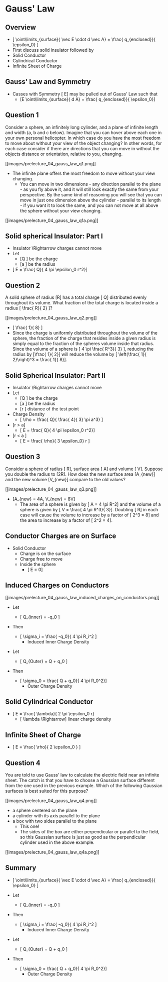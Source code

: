 # Gauss' Law

## Overview

* \[ \oint\limits_{surface}{ \vec E \cdot d \vec A} = \frac{ q_{enclosed}}{ \epsilon_0} \]
* First discuss solid insulator followed by 
* Solid Conductor
* Cylindrical Conductor
* Infinite Sheet of Charge

## Gauss' Law and Symmetry

* Casses with Symmetry \[ E\] may be pulled out of Gauss' Law such that
  * \[E \oint\limits_{surface}{ d A} = \frac{ q_{enclosed}}{ \epsilon_0}\]

## Question 1

Consider a sphere, an infinitely long cylinder, and a plane of infinite length 
and width (a, b and c below). Imagine that you can hover above each one in your 
own personal helicopter. In which case do you have the most freedom to move about 
without your view of the object changing? In other words, for each case consider 
if there are directions that you can move in without the objects distance or 
orientation, relative to you, changing.

[[images/prelecture_04_gauss_law_q1.png]]

* The infinite plane offers the most freedom to move without your view changing.
  * You can move in two dimensions - any direction parallel to the plane - as you 
    fly above it, and it will still look exactly the same from your perspective. 
    By the same kind of reasoning you will see that you can move in just one 
    dimension above the cylinder - parallel to its length - if you want it to 
    look the same, and you can not move at all above the sphere without your 
    view changing.

[[images/prelecture_04_gauss_law_q1a.png]]


## Solid spherical Insulator: Part I
* Insulator \Rightarrow charges cannot move
* Let 
  * \[Q \] be the charge
  * \[a \] be the radius
* \[ E = \frac{ Q}{ 4 \pi \epsilon_0 r^2}\]

## Question 2

A solid sphere of radius \[R\] has a total charge \[ Q\] distributed evenly throughout 
its volume. What fraction of the total charge is located inside a radius \[ \frac{ R}{ 2} \]?

[[images/prelecture_04_gauss_law_q2.png]]

* \[ \frac{ 1}{ 8} \]
* Since the charge is uniformly distributed throughout the volume of the sphere, the fraction 
  of the charge that resides inside a given radius is simply equal to the fraction of the spheres 
  volume inside that radius. Since the volume of a sphere is \[ 4 \pi \frac{ R^3}{ 3} \], reducing the 
  radius by \[\frac{ 1}{ 2}\] will reduce the volume by \[ \left(\frac{ 1}{ 2}\right)^3 = \frac{ 1}{ 8}\].

## Solid Spherical Insulator: Part II
* Insulator \Rightarrow charges cannot move
* Let 
  * \[Q \] be the charge
  * \[a \] be the radius
  * \[r \] distance of the test point
* Charge Density
  * \[ \rho = \frac{ Q}{ \frac{ 4}{ 3} \pi a^3} \]
* \[r > a\]
  * \[ E = \frac{ Q}{ 4 \pi \epsilon_0 r^2}\]
* \[r < a \]
  * \[ E = \frac{ \rho}{ 3 \epsilon_0} r \]

## Question 3

Consider a sphere of radius \[ R\], surface area \[ A\] and volume \[ V\]. Suppose you double the 
radius to \[2R\]. How does the new surface area \[A_{new}\] and the new volume \[V_{new}\] 
compare to the old values?

[[images/prelecture_04_gauss_law_q3.png]]

* \[A_{new} = 4A, V_{new} = 8V\]
  * The area of a sphere is given by \[ A = 4 \pi R^2\] and the volume of a sphere is given by 
\[ V = \frac{ 4 \pi R^3}{ 3}\]. Doubling \[ R\] in each case will cause the volume to increase 
by a factor of \[ 2^3 = 8\] and the area to increase by a factor of \[ 2^2 = 4\].


## Conductor Charges are on Surface
* Solid Conductor
  * Charge is on the surface
  * Charge free to move
  * Inside the sphere
      * \[ E = 0\]

## Induced Charges on Conductors
[[images/prelecture_04_gauss_law_induced_charges_on_conductors.png]]

* Let
  * \[ Q_{inner} = -q_0 \]
* Then
  * \[ \sigma_i = \frac{ -q_0}{ 4 \pi R_i^2 \]
      * Induced Inner Charge Density

* Let
  * \[ Q_{Outer} = Q + q_0 \]
* Then
  * \[ \sigma_0 = \frac{ Q + q_0}{ 4 \pi R_0^2}\]
      * Outer Charge Density

## Solid Cylindrical Conductor
* \[ E = \frac{ \lambda}{ 2 \pi \epsilon_0 r}
  * \[ \lambda \Rightarrow\] linear charge density

## Infinite Sheet of Charge
* \[ E = \frac{ \rho}{ 2 \epsilon_0 } \]

## Question 4
You are told to use Gauss' law to calculate the electric field near an 
infinite sheet. The catch is that you have to choose a Gaussian surface 
different from the one used in the previous example. Which of the following 
Gaussian surfaces is best suited for this purpose?

[[images/prelecture_04_gauss_law_q4.png]]

* a sphere centered on the plane
* a cylinder with its axis parallel to the plane
* a box with two sides parallel to the plane
  * This one!
  * The sides of the box are either perpendicular or parallel to the field, 
    so this Gaussian surface is just as good as the perpendicular cylinder 
    used in the above example.


[[images/prelecture_04_gauss_law_q4a.png]]

## Summary

* \[ \oint\limits_{surface}{ \vec E \cdot d \vec A} = \frac{ q_{enclosed}}{ \epsilon_0} \]

* Let
  * \[ Q_{inner} = -q_0 \]
* Then
  * \[ \sigma_i = \frac{ -q_0}{ 4 \pi R_i^2 \]
      * Induced Inner Charge Density

* Let
  * \[ Q_{Outer} = Q + q_0 \]
* Then
  * \[ \sigma_0 = \frac{ Q + q_0}{ 4 \pi R_0^2}\]
      * Outer Charge Density